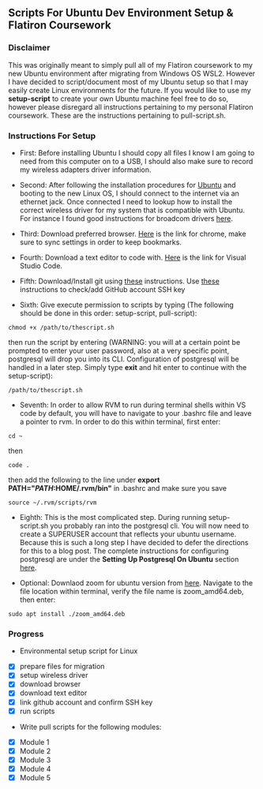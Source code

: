 ## Scripts For Ubuntu Dev Environment Setup & Flatiron Coursework

### Disclaimer

This was originally meant to simply pull all of my Flatiron coursework to my new Ubuntu environment after migrating from Windows OS WSL2.  However I have decided to script/document most of my Ubuntu setup so that I may easily create Linux environments for the future.  If you would like to use my __setup-script__ to create your own Ubuntu machine feel free to do so, however please disregard all instructions pertaining to my personal Flatiron coursework.  These are the instructions pertaining to pull-script.sh.

### Instructions For Setup

- First: Before installing Ubuntu I should copy all files I know I am going to need from this computer on to a USB, I should also make sure to record my wireless adapters driver information.

- Second: After following the installation procedures for [Ubuntu](https://ubuntu.com/download/desktop) and booting to the new Linux OS, I should connect to the internet via an ethernet jack. Once connected I need to lookup how to install the correct wireless driver for my system that is compatible with Ubuntu. For instance I found good instructions for broadcom drivers [here](https://askubuntu.com/questions/55868/installing-broadcom-wireless-drivers).

- Third: Download preferred browser.  [Here](https://www.google.com/chrome/?brand=YTUH&geo=US&gclid=CjwKCAiAvOeQBhBkEiwAxutUVBr86PdeC7juCWHUmOCDD2Lwgk5T5C8RQRrUKDtCVzxE_Cr6xD3WvxoC79kQAvD_BwE&gclsrc=aw.ds) is the link for chrome, make sure to sync settings in order to keep bookmarks.

- Fourth: Download a text editor to code with.  [Here](https://code.visualstudio.com/docs/?dv=linux64_deb) is the link for Visual Studio Code.

- Fifth: Download/Install git using [these](https://github.com/git-guides/install-git) instructions.  Use [these](https://docs.github.com/en/authentication/connecting-to-github-with-ssh/checking-for-existing-ssh-keys) instructions to check/add GitHub account SSH key

- Sixth: Give execute permission to scripts by typing (The following should be done in this order: setup-script, pull-script):
```
chmod +x /path/to/thescript.sh
```
then run the script by entering (WARNING: you will at a certain point be prompted to enter your user password, also at a very specific point, postgresql will drop you into its CLI.  Configuration of postgresql will be handled in a later step.  Simply type __exit__ and hit enter to continue with the setup-script):
```
/path/to/thescript.sh
```

- Seventh: In order to allow RVM to run during terminal shells within VS code by default, you will have to
navigate to your .bashrc file and leave a pointer to rvm.  In order to do this within terminal, first enter:
```
cd ~
```
then
```
code .
```
then add the following to the line under __export PATH="$PATH:$HOME/.rvm/bin"__  in .bashrc and make sure you save
```
source ~/.rvm/scripts/rvm
```

- Eighth: This is the most complicated step.  During running setup-script.sh you probably ran into the postgresql cli.  You will now need to create a SUPERUSER account that reflects your ubuntu username. Because this is such a long step I have decided to defer the directions for this to a blog post.  The complete instructions for configuring postgresql are under the __Setting Up Postgresql On Ubuntu__ section [here](https://ryan-m-schleck.medium.com/installing-ubuntu-as-a-development-environment-7bbb834213b8).

- Optional: Downlaod zoom for ubuntu version from [here](https://zoom.us/download?os=linux). Navigate to the file location within terminal, verify the file name is zoom_amd64.deb, then enter:
```
sudo apt install ./zoom_amd64.deb
```

### Progress

- Environmental setup script for Linux
* [x] prepare files for migration
* [x] setup wireless driver
* [x] download browser
* [x] download text editor
* [x] link github account and confirm SSH key
* [x] run scripts

- Write pull scripts for the following modules:

* [x] Module 1
* [x] Module 2
* [x] Module 3
* [x] Module 4
* [x] Module 5